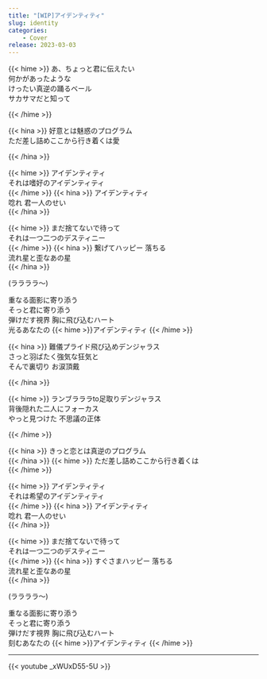 ```yaml
---
title: "[WIP]アイデンティティ"
slug: identity
categories:
    - Cover
release: 2023-03-03
---
```


{{< hime >}}
あ、ちょっと君に伝えたい  
何かがあったような  
けったい真逆の踊るベール  
サカサマだと知って  

{{< /hime >}}

{{< hina >}}
好意とは魅惑のプログラム  
ただ差し詰めここから行き着くは愛  

{{< /hina >}}

{{< hime >}}
アイデンティティ  
それは嗜好のアイデンティティ  
{{< /hime >}}
{{< hina >}}
アイデンティティ  
唸れ 君一人のせい  
{{< /hina >}}

{{< hime >}}
まだ捨てないで待って  
それは一つ二つのデスティニー  
{{< /hime >}}
{{< hina >}}
繋げてハッピー 落ちる  
流れ星と歪なあの星  
{{< /hina >}}

(ララララ～)  

重なる面影に寄り添う  
そっと君に寄り添う  
弾けだす視界 胸に飛び込むハート  
光るあなたの {{< hime >}}アイデンティティ  {{< /hime >}}

{{< hina >}}
難儀プライド飛び込めデンジャラス  
さっと羽ばたく強気な狂気と  
そんで裏切り お涙頂戴  

{{< /hina >}}

{{< hime >}}
ランブラララto足取りデンジャラス  
背後隠れた二人にフォーカス  
やっと見つけた 不思議の正体  

{{< /hime >}}

{{< hina >}}
きっと恋とは真逆のプログラム  
{{< /hina >}}
{{< hime >}}
ただ差し詰めここから行き着くは  
{{< /hime >}}

{{< hime >}}
アイデンティティ  
それは希望のアイデンティティ  
{{< /hime >}}
{{< hina >}}
アイデンティティ  
唸れ 君一人のせい  
{{< /hina >}}

{{< hime >}}
まだ捨てないで待って  
それは一つ二つのデスティニー  
{{< /hime >}}
{{< hina >}}
すぐさまハッピー 落ちる  
流れ星と歪なあの星  
{{< /hina >}}

(ララララ～)  

重なる面影に寄り添う  
そっと君に寄り添う  
弾けだす視界 胸に飛び込むハート  
刻むあなたの {{< hime >}}アイデンティティ  {{< /hime >}}

---

{{< youtube _xWUxD55-5U >}}